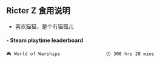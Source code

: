 ## Ricter Z 食用说明
- 喜欢猫猫，是个冇猫孤儿

<!-- steam-box start -->
#### - Steam playtime leaderboard
```text
🎮 World of Warships                 🕘 308 hrs 28 mins
```
<!-- Powered by https://github.com/YouEclipse/steam-box . -->
<!-- steam-box end -->
